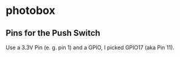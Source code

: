 # photobox

## Pins for the Push Switch

Use a 3.3V Pin (e. g. pin 1) and a GPIO, I picked GPIO17 (aka Pin 11). 
